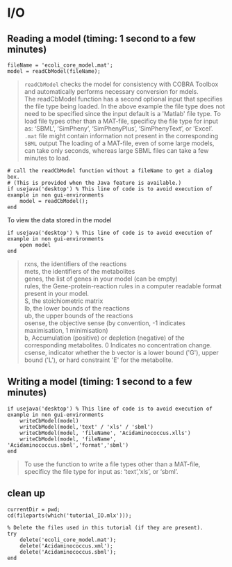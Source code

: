# I/O
## Reading a model (timing: 1 second to a few minutes)
```
fileName = 'ecoli_core_model.mat';
model = readCbModel(fileName);
```
> `readCbModel` checks the model for consistency with COBRA Toolbox and automatically performs necessary conversion for mdels.  
> The readCbModel function has a second optional input that specifies the file type being loaded. In the above example the file type does not need to be specified since the input default is a 'Matlab' file type. To load file types other than a MAT-file, specificy the file type for input as: ‘SBML’, ‘SimPheny’, ‘SimPhenyPlus’, ‘SimPhenyText’, or 'Excel’.   
> `.mat` file might contain information not present in the corresponding `SBML` output
> The loading of a MAT-file, even of some large models, can take only seconds, whereas large SBML files can take a few minutes to load. 
```
# call the readCbModel function without a fileName to get a dialog box. 
# (This is provided when the Java feature is available.)
if usejava('desktop') % This line of code is to avoid execution of example in non gui-environments    
    model = readCbModel();
end
```

To view the data stored in the model
```
if usejava('desktop') % This line of code is to avoid execution of example in non gui-environments    
    open model
end
```
> rxns, the identifiers of the reactions  
> mets, the identifiers of the metabolites  
> genes, the list of genes in your model (can be empty)  
> rules, the Gene-protein-reaction rules in a computer readable format present in your model.  
> S, the stoichiometric matrix  
> lb, the lower bounds of the reactions  
> ub, the upper bounds of the reactions  
> osense, the objective sense (by convention, -1 indicates maximisation, 1 minimisation)  
> b, Accumulation (positive) or depletion (negative) of the corresponding metabolites. 0 Indicates no concentration change.   
> csense, indicator whether the b vector is a lower bound ('G'), upper bound ('L'), or hard constraint 'E' for the metabolite.  

## Writing a model (timing: 1 second to a few minutes)
```
if usejava('desktop') % This line of code is to avoid execution of example in non gui-environments
    writeCbModel(model)
    writeCbModel(model,'text' / 'xls' / 'sbml')
    writeCbModel(model, 'fileName', 'Acidaminococcus.xlls')
    writeCbModel(model, 'fileName', 'Acidaminococcus.sbml','format','sbml')
end
```
> To use the function to write a file types other than a MAT-file, specificy the file type for input as: ‘text’,’xls’, or ‘sbml’. 

## clean up
```
currentDir = pwd;
cd(fileparts(which('tutorial_IO.mlx')));

% Delete the files used in this tutorial (if they are present).
try
    delete('ecoli_core_model.mat');
    delete('Acidaminococcus.xml');
    delete('Acidaminococcus.sbml');
end
```
